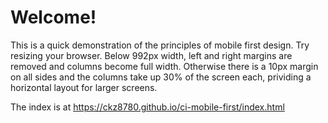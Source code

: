 # Welcome! 

This is a quick demonstration of the principles of mobile first design. Try resizing your browser. Below 992px width, left and right margins are removed and columns become full width. Otherwise there is a 10px margin on all sides and the columns take up 30% of the screen each, prividing a horizontal layout for larger screens.

The index is at https://ckz8780.github.io/ci-mobile-first/index.html
